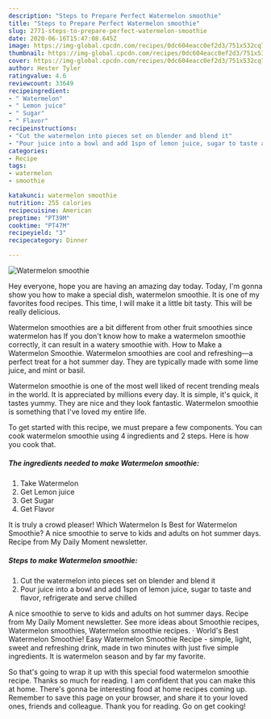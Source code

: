 ```yaml
---
description: "Steps to Prepare Perfect Watermelon smoothie"
title: "Steps to Prepare Perfect Watermelon smoothie"
slug: 2771-steps-to-prepare-perfect-watermelon-smoothie
date: 2020-06-16T15:47:08.645Z
image: https://img-global.cpcdn.com/recipes/0dc604eacc0ef2d3/751x532cq70/watermelon-smoothie-recipe-main-photo.jpg
thumbnail: https://img-global.cpcdn.com/recipes/0dc604eacc0ef2d3/751x532cq70/watermelon-smoothie-recipe-main-photo.jpg
cover: https://img-global.cpcdn.com/recipes/0dc604eacc0ef2d3/751x532cq70/watermelon-smoothie-recipe-main-photo.jpg
author: Hester Tyler
ratingvalue: 4.6
reviewcount: 33649
recipeingredient:
- " Watermelon"
- " Lemon juice"
- " Sugar"
- " Flavor"
recipeinstructions:
- "Cut the watermelon into pieces set on blender and blend it"
- "Pour juice into a bowl and add 1spn of lemon juice, sugar to taste and flavor, refrigerate and serve chilled"
categories:
- Recipe
tags:
- watermelon
- smoothie

katakunci: watermelon smoothie 
nutrition: 255 calories
recipecuisine: American
preptime: "PT39M"
cooktime: "PT47M"
recipeyield: "3"
recipecategory: Dinner

---
```



![Watermelon smoothie](https://img-global.cpcdn.com/recipes/0dc604eacc0ef2d3/751x532cq70/watermelon-smoothie-recipe-main-photo.jpg)

Hey everyone, hope you are having an amazing day today. Today, I'm gonna show you how to make a special dish, watermelon smoothie. It is one of my favorites food recipes. This time, I will make it a little bit tasty. This will be really delicious.

Watermelon smoothies are a bit different from other fruit smoothies since watermelon has If you don&#39;t know how to make a watermelon smoothie correctly, it can result in a watery smoothie with. How to Make a Watermelon Smoothie. Watermelon smoothies are cool and refreshing—a perfect treat for a hot summer day. They are typically made with some lime juice, and mint or basil.

Watermelon smoothie is one of the most well liked of recent trending meals in the world. It is appreciated by millions every day. It is simple, it's quick, it tastes yummy. They are nice and they look fantastic. Watermelon smoothie is something that I've loved my entire life.


To get started with this recipe, we must prepare a few components. You can cook watermelon smoothie using 4 ingredients and 2 steps. Here is how you cook that.

<!--inarticleads1-->

##### The ingredients needed to make Watermelon smoothie:

1. Take  Watermelon
1. Get  Lemon juice
1. Get  Sugar
1. Get  Flavor


It is truly a crowd pleaser! Which Watermelon Is Best for Watermelon Smoothie? A nice smoothie to serve to kids and adults on hot summer days. Recipe from My Daily Moment newsletter. 

<!--inarticleads2-->

##### Steps to make Watermelon smoothie:

1. Cut the watermelon into pieces set on blender and blend it
1. Pour juice into a bowl and add 1spn of lemon juice, sugar to taste and flavor, refrigerate and serve chilled


A nice smoothie to serve to kids and adults on hot summer days. Recipe from My Daily Moment newsletter. See more ideas about Smoothie recipes, Watermelon smoothies, Watermelon smoothie recipes. · World&#39;s Best Watermelon Smoothie! Easy Watermelon Smoothie Recipe - simple, light, sweet and refreshing drink, made in two minutes with just five simple ingredients. It is watermelon season and by far my favorite. 

So that's going to wrap it up with this special food watermelon smoothie recipe. Thanks so much for reading. I am confident that you can make this at home. There's gonna be interesting food at home recipes coming up. Remember to save this page on your browser, and share it to your loved ones, friends and colleague. Thank you for reading. Go on get cooking!
